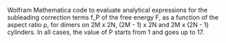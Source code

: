 Wolfram Mathematica code to evaluate analytical expressions for the subleading correction terms f_P of the free energy F, as a function of the aspect ratio ρ, for dimers on 2M x 2N, (2M - 1) x 2N and 2M x (2N - 1) cylinders. In all cases, the value of P starts from 1 and goes up to 17.
